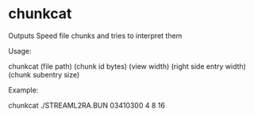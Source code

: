 # chunkcat
Outputs Speed file chunks and tries to interpret them

Usage:

chunkcat (file path) (chunk id bytes) (view width) (right side entry width) (chunk subentry size)
 
 
Example:

chunkcat ./STREAML2RA.BUN 03410300 4 8 16

